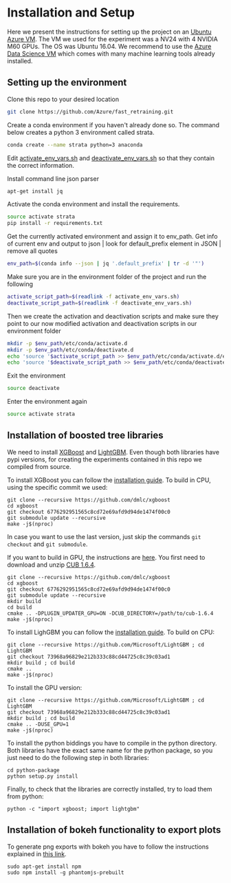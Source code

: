 # Installation and Setup

Here we present the instructions for setting up the project on an [Ubuntu Azure VM](https://azure.microsoft.com/en-us/services/virtual-machines/). The VM we used for the experiment was a NV24 with 4 NVIDIA M60 GPUs. The OS was Ubuntu 16.04. We recommend to use the [Azure Data Science VM](https://azuremarketplace.microsoft.com/en-us/marketplace/apps/microsoft-ads.standard-data-science-vm) which comes with many machine learning tools already installed.

## Setting up the environment 

Clone this repo to your desired location
```bash
git clone https://github.com/Azure/fast_retraining.git
```

Create a conda environment if you haven't already done so. The command below creates a python 3 environment called strata.
```bash
conda create --name strata python=3 anaconda
```

Edit [activate_env_vars.sh](environment/activate_env_vars.sh ) and [deactivate_env_vars.sh](environment/deactivate_env_vars.sh )
so that they contain the correct information.

Install command line json parser
```bash
apt-get install jq
```

Activate the conda environment and install the requirements.
```bash
source activate strata
pip install -r requirements.txt
```

Get the currently activated environment and assign it to env_path.
Get info of current env and output to json | look for default_prefix element in JSON | remove all quotes
```bash
env_path=$(conda info --json | jq '.default_prefix' | tr -d '"')
```

Make sure you are in the environment folder of the project and run the following
```bash
activate_script_path=$(readlink -f activate_env_vars.sh)
deactivate_script_path=$(readlink -f deactivate_env_vars.sh)
```

Then we create the activation and deactivation scripts and make sure they point to our now modified activation 
and deactivation scripts in our environment folder
```bash
mkdir -p $env_path/etc/conda/activate.d
mkdir -p $env_path/etc/conda/deactivate.d
echo 'source '$activate_script_path >> $env_path/etc/conda/activate.d/env_vars.sh
echo 'source '$deactivate_script_path >> $env_path/etc/conda/deactivate.d/env_vars.sh
```

Exit the environment
```bash
source deactivate
```

Enter the environment again
```bash
source activate strata
```

## Installation of boosted tree libraries

We need to install [XGBoost](https://github.com/dmlc/xgboost) and [LightGBM](https://github.com/microsoft/LightGBM). Even though both libraries have pypi versions, for creating the experiments contained in this repo we compiled from source.

To install XGBoost you can follow the [installation guide](https://xgboost.readthedocs.io/en/latest/build.html). To build in CPU, using the specific commit we used:

    git clone --recursive https://github.com/dmlc/xgboost
    cd xgboost
    git checkout 6776292951565c8cd72e69afd9d94de1474f00c0
    git submodule update --recursive
    make -j$(nproc)

In case you want to use the last version, just skip the commands `git checkout` and `git submodule`.

If you want to build in GPU, the instructions are [here](https://github.com/dmlc/xgboost/tree/master/plugin/updater_gpu). You first need to download and unzip [CUB 1.6.4](https://nvlabs.github.io/cub/).

    git clone --recursive https://github.com/dmlc/xgboost
    cd xgboost
    git checkout 6776292951565c8cd72e69afd9d94de1474f00c0
    git submodule update --recursive
    mkdir build
    cd build
    cmake .. -DPLUGIN_UPDATER_GPU=ON -DCUB_DIRECTORY=/path/to/cub-1.6.4
    make -j$(nproc)

To install LighGBM you can follow the [installation guide](https://github.com/Microsoft/LightGBM/wiki/Installation-Guide). To build on CPU:

    git clone --recursive https://github.com/Microsoft/LightGBM ; cd LightGBM
    git checkout 73968a96829e212b333c88cd44725c8c39c03ad1
    mkdir build ; cd build
    cmake ..
    make -j$(nproc)

To install the GPU version:

    git clone --recursive https://github.com/Microsoft/LightGBM ; cd LightGBM
    git checkout 73968a96829e212b333c88cd44725c8c39c03ad1
    mkdir build ; cd build
    cmake .. -DUSE_GPU=1
    make -j$(nproc)

To install the python biddings you have to compile in the python directory. Both libraries have the exact same name for the python package, so you just need to do the following step in both libraries:

    cd python-package
    python setup.py install

Finally, to check that the libraries are correctly installed, try to load them from python:

    python -c "import xgboost; import lightgbm"


## Installation of bokeh functionality to export plots

To generate png exports with bokeh you have to follow the instructions explained in [this link](http://bokeh.pydata.org/en/0.12.6/docs/user_guide/export.html).

    sudo apt-get install npm
    sudo npm install -g phantomjs-prebuilt
